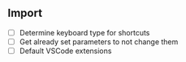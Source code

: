 ## Import

- [ ] Determine keyboard type for shortcuts
- [ ] Get already set parameters to not change them
- [ ] Default VSCode extensions
